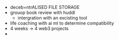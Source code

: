 - deceb=ntrALISED FILE STORAGE
- grouop book review with huddl
	- intergration with an excisting tool
- life coaching with ai ml to determine compatibility
- 4 weeks -> 4 web3 projects
-